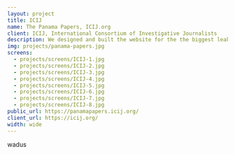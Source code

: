 ```yaml
---
layout: project
title: ICIJ
name: The Panama Papers, ICIJ.org
client: ICIJ, International Consortium of Investigative Journalists
description: We designed and built the website for the the biggest leak in whistleblower history, as well as the accompanying back-end components to publish articles as the story unfolds, to follow the investigation through a set of automated emails, read later functionality, etc. We also designed and implemented the accompanying visualizations and charts that help understand the whole story
img: projects/panama-papers.jpg
screens:
  - projects/screens/ICIJ-1.jpg
  - projects/screens/ICIJ-2.jpg
  - projects/screens/ICIJ-3.jpg
  - projects/screens/ICIJ-4.jpg
  - projects/screens/ICIJ-5.jpg
  - projects/screens/ICIJ-6.jpg
  - projects/screens/ICIJ-7.jpg
  - projects/screens/ICIJ-8.jpg
public_url: https://panamapapers.icij.org/
client_url: https://icij.org/
width: wide
---
```


wadus
